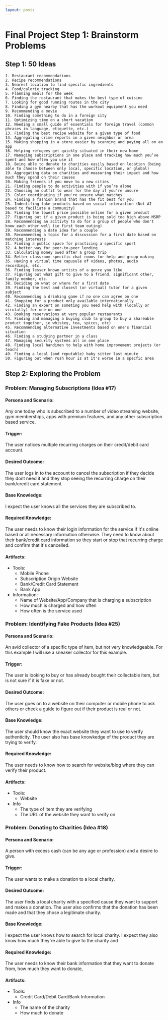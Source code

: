 ```yaml
---
layout: posts
---
```


# Final Project Step 1: Brainstorm Problems

## Step 1: 50 Ideas

    1. Restaurant recommendations
    2. Recipe recommendations
    3. Nearest location to find specific ingredients
    4. Food/calorie tracking
    5. Planning meals for the week
    6. Finding the restaurant that makes the best type of cuisine
    7. Looking for good running routes in the city
    8. Finding a gym nearby that has the workout equipment you need
    9. Recommending a movie
    10. Finding something to do in a foreign city
    11. Optimizing time on a short vacation
    12. Needing a small guide of essentials for foreign travel (common phrases in language, etiquette, etc.)
    13. Finding the best recipe website for a given type of food
    14. Aggregating crime reports in a given neighbor or area
    15. Making shopping in a store easier by scanning and paying all on an app
    16. Helping refugees get quickly situated in their new home
    17. Managing subscriptions in one place and tracking how much you’ve spent and how often you use it
    18. Being able to donate to charities easily based on location (being able to choose between only local, specific location, or global)
    19. Aggregating data on charities and measuring their impact and how much they spend on their causes
    20. Making friends if you move to a new cities
    21. Finding people to do activities with if you’re alone 
    22. Choosing an outfit to wear for the day if you're unsure
    23. Color coordinating if you're unsure what matches
    24. Finding a fashion brand that has the fit best for you
    25. Indentifing fake products based on social interaction (Not AI based to faciliate a community)
    26. Finding the lowest price possible online for a given product
    27. Figuring out if a given product is being sold too high above MSRP
    28. Recommending an acitivty to do for a group of people who don't know each other well (ie first team outing)
    29. Recommending a date idea for a couple
    30. Recommending a topic for a discussion for a first date based on matching interests
    31. Finding a public space for practicing a specific sport
    32. A better way for peer-to-peer lending
    33. Calculating money owed after a group trip
    34. Better classroom specific chat rooms for help and group making
    35. Having a virtual time capusule of videos, photos, audio recordings, etc.
    36. Finding lesser known artists of a genre you like
    37. Figuring out what gift to give to a friend, significant other, family member, etc.
    38. Deciding on what or where for a first date
    39. Finding the best and closest (or virtual) tutor for a given subject
    40. Recommending a drinking game if no one can agree on one
    41. Shopping for a product only available internationally
    42. Finding an expert on someting you need help with (locally or virutally) for one-on-one
    43. Booking reservations at very popular restaurants
    44. Finding and managing a buying club (a group to buy a shareable product together, ie whiskey, tea, spices, etc)
    45. Recommending alternative investments based on one's financial situation
    46. Finding a studying partner in a class
    47. Managing security systems all in one place
    48. Finding local handimen to help with home improvement projects (or teach)
    49. Finding a local (and reputable) baby sitter last minute
    50. Figuring out when rush hour is at it's worse in a specfic area
    

## Step 2: Exploring the Problem


### Problem: Managing Subscriptions (Idea \#17)

#### Persona and Scenario:

Any one today who is subscribed to a number of video streaming website, gym memberships, apps with premium features, and any other subscription based service.

#### Trigger:

The user notices multiple recurring charges on their credit/debit card account.

#### Desired Outcome:

The user logs in to the account to cancel the subscription if they decide they dont need it and they stop seeing the recurring charge on their bank/credit card statement.

#### Base Knowledge:

I expect the user knows all the services they are subscribed to.

#### Required Knowledge:

The user needs to know their login information for the service if it's online based or all necessary information otherwise. They need to know about their bank/credit card information so they start or stop that recurring charge and confirm that it's cancelled.

#### Artifacts:
- Tools:
    - Mobile Phone
    - Subscription Origin Website
    - Bank/Credit Card Statement
    - Bank App
- Information:
    - Name of Website/App/Company that is charging a subscription
    - How much is charged and how often
    - How often is the service used


### Problem: Identifying Fake Products (Idea \#25)


#### Persona and Scenario:

An avid collector of a specific type of item, but not very knowledgeable. For this example I will use a sneaker collector for this example.

#### Trigger:

The user is looking to buy or has already bought their collectable item, but is not sure if it is fake or not.

#### Desired Outcome:

The user goes on to a website on their computer or mobile phone to ask others or check a guide to figure out if their product is real or not.

#### Base Knowledge:

The user should know the exact website they want to use to verify authenticity. The user also has base knowkedge of the product they are trying to verify.

#### Required Knowledge:

The user needs to know how to search for website/blog where they can verify their product.

#### Artifacts:

- Tools:
    - Website
- Info
    - The type of item they are verifying
    - The URL of the website they want to verify on
    
### Problem: Donating to Charities (Idea \#18)


#### Persona and Scenario:

A person with excess cash (can be any age or profession) and a desire to give.

#### Trigger:

The user wants to make a donation to a local charity.

#### Desired Outcome:

The user finds a local charity with a specified cause they want to support and makes a donation. The user also confirms that the donation has been made and that they chose a legitimate charity.

#### Base Knowledge:

I expect the user knows how to search for local charity. I expect they also know how much they're able to give to the charity and 

#### Required Knowledge:

The user needs to know their bank information that they want to donate from, how much they want to donate, 

#### Artifacts:

- Tools:
    - Credit Card/Debit Card/Bank Information
- Info
    - The name of the charity
    - How much to donate
